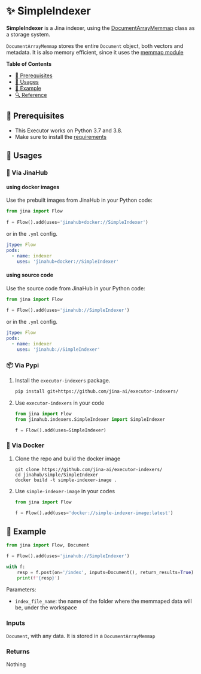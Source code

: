 # ✨ SimpleIndexer

**SimpleIndexer** is a Jina indexer, using the [DocumentArrayMemmap](https://github.com/jina-ai/jina/blob/master/jina/types/arrays/memmap.py) class as a storage system.

`DocumentArrayMemmap` stores the entire `Document` object, both vectors and metadata. It is also memory efficient, since it uses the [memmap module](https://docs.python.org/3.7/library/mmap.html) 

<!-- START doctoc generated TOC please keep comment here to allow auto update -->
<!-- DON'T EDIT THIS SECTION, INSTEAD RE-RUN doctoc TO UPDATE -->
**Table of Contents**

- [🌱 Prerequisites](#-prerequisites)
- [🚀 Usages](#-usages)
- [🎉️ Example](#%EF%B8%8F-example)
- [🔍️ Reference](#%EF%B8%8F-reference)

<!-- END doctoc generated TOC please keep comment here to allow auto update -->

## 🌱 Prerequisites

- This Executor works on Python 3.7 and 3.8. 
- Make sure to install the [requirements](requirements.txt)

## 🚀 Usages

### 🚚 Via JinaHub

#### using docker images

Use the prebuilt images from JinaHub in your Python code: 

```python
from jina import Flow
	
f = Flow().add(uses='jinahub+docker://SimpleIndexer')
```

or in the `.yml` config.
	
```yaml
jtype: Flow
pods:
  - name: indexer
    uses: 'jinahub+docker://SimpleIndexer'
```

#### using source code
Use the source code from JinaHub in your Python code:

```python
from jina import Flow
	
f = Flow().add(uses='jinahub://SimpleIndexer')
```

or in the `.yml` config.

```yaml
jtype: Flow
pods:
  - name: indexer
    uses: 'jinahub://SimpleIndexer'
```


### 📦️ Via Pypi

1. Install the `executor-indexers` package.

	```bash
	pip install git+https://github.com/jina-ai/executor-indexers/
	```

1. Use `executor-indexers` in your code

   ```python
   from jina import Flow
   from jinahub.indexers.SimpleIndexer import SimpleIndexer
   
   f = Flow().add(uses=SimpleIndexer)
   ```


### 🐳 Via Docker

1. Clone the repo and build the docker image

	```shell
	git clone https://github.com/jina-ai/executor-indexers/
	cd jinahub/simple/SimpleIndexer
	docker build -t simple-indexer-image .
	```

1. Use `simple-indexer-image` in your codes

	```python
	from jina import Flow
	
	f = Flow().add(uses='docker://simple-indexer-image:latest')
	```
	

## 🎉️ Example 

```python
from jina import Flow, Document

f = Flow().add(uses='jinahub://SimpleIndexer')

with f:
    resp = f.post(on='/index', inputs=Document(), return_results=True)
    print(f'{resp}')
```

Parameters:

- `index_file_name`: the name of the folder where the memmaped data will be, under the workspace

### Inputs 

`Document`, with any data. It is stored in a `DocumentArrayMemmap`

### Returns

Nothing



